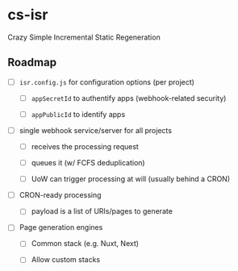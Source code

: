 # cs-isr

Crazy Simple Incremental Static Regeneration



## Roadmap

* [ ] `isr.config.js` for configuration options (per project)
  
  - [ ] `appSecretId` to authentify apps (webhook-related security)
  
  - [ ] `appPublicId` to identify apps

- [ ] single webhook service/server for all projects
  
  - [ ] receives the processing request
  
  - [ ] queues it (w/ FCFS deduplication)
  
  - [ ] UoW can trigger processing at will (usually behind a CRON)

- [ ] CRON-ready processing
  
  - [ ] payload is a list of URIs/pages to generate

- [ ] Page generation engines
  
  - [ ] Common stack (e.g. Nuxt, Next)
  
  - [ ] Allow custom stacks
